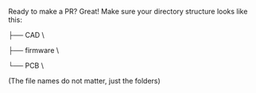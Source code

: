 Ready to make a PR? Great! Make sure your directory structure looks like this:

├── CAD \

├── firmware \

└── PCB \

(The file names do not matter, just the folders)
